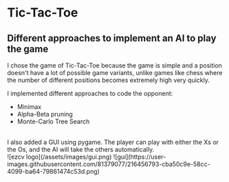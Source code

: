 # Tic-Tac-Toe
## Different approaches to implement an AI to play the game

I chose the game of Tic-Tac-Toe because the game is simple and a position doesn't have a lot of possible game variants, unlike games like chess where the number of different positions becomes extremely high very quickly. 

I implemented different approaches to code the opponent:
- Minimax
- Alpha-Beta pruning
- Monte-Carlo Tree Search

</br>
I also added a GUI using pygame. The player can play with either the Xs or the Os, and the AI will take the others automatically. </br>
![ezcv logo](/assets/images/gui.png)
![gui](https://user-images.githubusercontent.com/81379077/216456793-cba50c9e-58cc-4099-ba64-79861474c53d.png)
